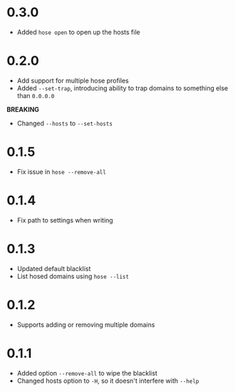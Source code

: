 # 0.3.0

- Added `hose open` to open up the hosts file

# 0.2.0

- Add support for multiple hose profiles
- Added `--set-trap`, introducing ability to trap domains to something else than `0.0.0.0`

**BREAKING**

- Changed `--hosts` to `--set-hosts`

# 0.1.5

- Fix issue in `hose --remove-all`

# 0.1.4

- Fix path to settings when writing

# 0.1.3

- Updated default blacklist
- List hosed domains using `hose --list`

# 0.1.2

- Supports adding or removing multiple domains

# 0.1.1

- Added option `--remove-all` to wipe the blacklist
- Changed hosts option to `-H`, so it doesn't interfere with `--help`
